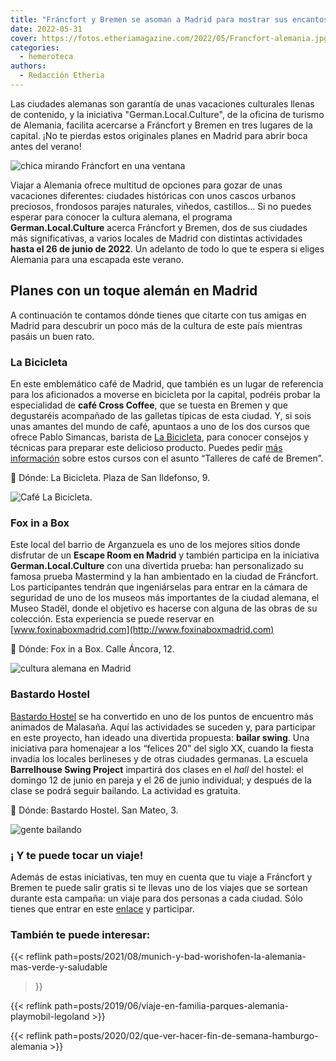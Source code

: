 ```yaml
---
title: "Fráncfort y Bremen se asoman a Madrid para mostrar sus encantos"
date: 2022-05-31
cover: https://fotos.etheriamagazine.com/2022/05/Francfort-alemania.jpg
categories: 
  - hemeroteca
authors: 
  - Redacción Etheria
---
```


Las ciudades alemanas son garantía de unas vacaciones culturales llenas de contenido, y la iniciativa "German.Local.Culture", de la oficina de turismo de Alemania, facilita acercarse a Fráncfort y Bremen en tres lugares de la capital. ¡No te pierdas estos originales planes en Madrid para abrir boca antes del verano!

![chica mirando Fráncfort en una ventana](https://fotos.etheriamagazine.com/2022/05/Francfort-alemania.jpg "No te pierdas Fráncfort en verano. © Visitfrankfurt/ David Vasicek")

Viajar a Alemania ofrece multitud de opciones para gozar de unas vacaciones diferentes: 
ciudades históricas con unos cascos urbanos preciosos, frondosos parajes naturales, 
viñedos, castillos… Si no puedes esperar para conocer la cultura alemana, el programa 
**German.Local.Culture** acerca Fráncfort y Bremen, dos de sus ciudades más 
significativas, a varios locales de Madrid con distintas actividades **hasta el 26 de 
junio de 2022**. Un adelanto de todo lo que te espera si eliges Alemania para una 
escapada este verano. 

## Planes con un toque alemán en Madrid

A continuación te contamos dónde tienes que citarte con tus amigas en Madrid para 
descubrir un poco más de la cultura de este país mientras pasáis un buen rato. 

### La Bicicleta

En este emblemático café de Madrid, que también es un lugar de referencia para los 
aficionados a moverse en bicicleta por la capital, podréis probar la especialidad de 
**café Cross Coffee**, que se tuesta en Bremen y que degustaréis acompañado de las 
galletas típicas de esta ciudad. Y, si sois unas amantes del mundo de café, apuntaos a 
uno de los dos cursos que ofrece Pablo Simancas, barista de [La 
Bicicleta](https://www.labicicletacafe.com/), para conocer consejos y técnicas para 
preparar este delicioso producto. Puedes pedir [más 
información](mailto:labicicletacafeeventos@gmail.com) sobre estos cursos con el asunto 
“Talleres de café de Bremen”. 

📍 Dónde: La Bicicleta. Plaza de San Ildefonso, 9. 

![Café La Bicicleta.](https://fotos.etheriamagazine.com/2022/05/cafe-la-bicicleta.jpg "Café La Bicicleta.")

### Fox in a Box

Este local del barrio de Arganzuela es uno de los mejores sitios donde disfrutar de un 
**Escape Room en Madrid** y también participa en la iniciativa **German.Local.Culture** 
con una divertida prueba: han personalizado su famosa prueba Mastermind y la han 
ambientado en la ciudad de Fráncfort. Los participantes tendrán que ingeniárselas para 
entrar en la cámara de seguridad de uno de los museos más importantes de la ciudad 
alemana, el Museo Stadël, donde el objetivo es hacerse con alguna de las obras de su 
colección. Esta experiencia se puede reservar en 
[www.foxinaboxmadrid.com](http://www.foxinaboxmadrid.com) 

📍 Dónde: Fox in a Box. Calle Áncora, 12. 

![cultura alemana en Madrid](https://fotos.etheriamagazine.com/2022/05/Fox-in-Box-Mastermind-Francfort.jpg "Escape Room en Fox in a Box.")

### Bastardo Hostel

[Bastardo Hostel](https://bastardohostel.com/es/) se ha convertido en uno de los puntos 
de encuentro más animados de Malasaña. Aquí las actividades se suceden y, para 
participar en este proyecto, han ideado una divertida propuesta: **bailar swing**. Una 
iniciativa para homenajear a los “felices 20” del siglo XX, cuando la fiesta invadía los 
locales berlineses y de otras ciudades germanas. La escuela **Barrelhouse Swing 
Project** impartirá dos clases en el _hall_ del hostel: el domingo 12 de junio en pareja 
y el 26 de junio individual; y después de la clase se podrá seguir bailando. La 
actividad es gratuita. 

📍 Dónde: Bastardo Hostel. San Mateo, 3. 

![gente bailando](https://fotos.etheriamagazine.com/2022/05/alemania-Swing-Bastardo.jpg "Clase de swing en Bastardo Hostel.")

### ¡ Y te puede tocar un viaje!

Además de estas iniciativas, ten muy en cuenta que tu viaje a Fráncfort y Bremen te 
puede salir gratis si te llevas uno de los viajes que se sortean durante esta campaña: 
un viaje para dos personas a cada ciudad. Sólo tienes que entrar en este 
[enlace](http://k405.es/glc) y participar. 

### También te puede interesar:

{{< reflink path=posts/2021/08/munich-y-bad-worishofen-la-alemania-mas-verde-y-saludable 
>}} 

{{< reflink path=posts/2019/06/viaje-en-familia-parques-alemania-playmobil-legoland >}} 

{{< reflink path=posts/2020/02/que-ver-hacer-fin-de-semana-hamburgo-alemania >}}
